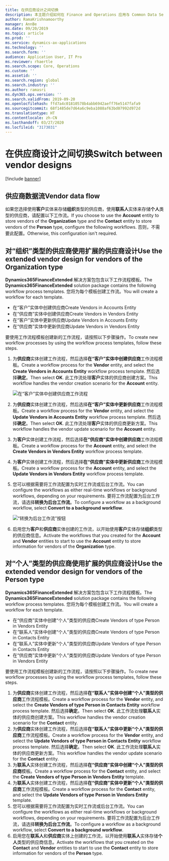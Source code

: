 ```yaml
---
title: 在供应商设计之间切换
description: 本主题介绍如何在 Finance and Operations 应用与 Common Data Service 之间切换供应商数据集成。
author: RamaKrishnamoorthy
manager: AnnBe
ms.date: 09/20/2019
ms.topic: article
ms.prod: ''
ms.service: dynamics-ax-applications
ms.technology: ''
ms.search.form: ''
audience: Application User, IT Pro
ms.reviewer: rhaertle
ms.search.scope: Core, Operations
ms.custom: ''
ms.assetid: ''
ms.search.region: global
ms.search.industry: ''
ms.author: ramasri
ms.dyn365.ops.version: ''
ms.search.validFrom: 2019-09-20
ms.openlocfilehash: ffd7a4c01810578b4abb6942aeff76e5147fafa9
ms.sourcegitcommit: 68f1485de7d64a6c9eba1088af63bd07992d972d
ms.translationtype: HT
ms.contentlocale: zh-CN
ms.lasthandoff: 03/27/2020
ms.locfileid: "3173031"
---
```

# <a name="switch-between-vendor-designs"></a><span data-ttu-id="adb35-103">在供应商设计之间切换</span><span class="sxs-lookup"><span data-stu-id="adb35-103">Switch between vendor designs</span></span>

[!include [banner](../../includes/banner.md)]



## <a name="vendor-data-flow"></a><span data-ttu-id="adb35-104">供应商数据流</span><span class="sxs-lookup"><span data-stu-id="adb35-104">Vendor data flow</span></span> 

<span data-ttu-id="adb35-105">如果您选择使用**客户**实体来存储**组织**类型的供应商，使用**联系人**实体来存储**个人**类型的供应商，请配置以下工作流。</span><span class="sxs-lookup"><span data-stu-id="adb35-105">If you choose to use the **Account** entity to store vendors of the **Organization** type and the **Contact** entity to store vendors of the **Person** type, configure the following workflows.</span></span> <span data-ttu-id="adb35-106">否则，不需要此配置。</span><span class="sxs-lookup"><span data-stu-id="adb35-106">Otherwise, this configuration isn't required.</span></span>

## <a name="use-the-extended-vendor-design-for-vendors-of-the-organization-type"></a><span data-ttu-id="adb35-107">对“组织”类型的供应商使用扩展的供应商设计</span><span class="sxs-lookup"><span data-stu-id="adb35-107">Use the extended vendor design for vendors of the Organization type</span></span>

<span data-ttu-id="adb35-108">**Dynamics365FinanceExtended** 解决方案包包含以下工作流程模板。</span><span class="sxs-lookup"><span data-stu-id="adb35-108">The **Dynamics365FinanceExtended** solution package contains the following workflow process templates.</span></span> <span data-ttu-id="adb35-109">您将为每个模板创建工作流。</span><span class="sxs-lookup"><span data-stu-id="adb35-109">You will create a workflow for each template.</span></span>

+ <span data-ttu-id="adb35-110">在“客户”实体中创建供应商</span><span class="sxs-lookup"><span data-stu-id="adb35-110">Create Vendors in Accounts Entity</span></span>
+ <span data-ttu-id="adb35-111">在“供应商”实体中创建供应商</span><span class="sxs-lookup"><span data-stu-id="adb35-111">Create Vendors in Vendors Entity</span></span>
+ <span data-ttu-id="adb35-112">在“客户”实体中更新供应商</span><span class="sxs-lookup"><span data-stu-id="adb35-112">Update Vendors in Accounts Entity</span></span>
+ <span data-ttu-id="adb35-113">在“供应商”实体中更新供应商</span><span class="sxs-lookup"><span data-stu-id="adb35-113">Update Vendors in Vendors Entity</span></span>

<span data-ttu-id="adb35-114">要使用工作流程模板创建新的工作流程，请按照以下步骤操作。</span><span class="sxs-lookup"><span data-stu-id="adb35-114">To create new workflow processes by using the workflow process templates, follow these steps.</span></span>

1. <span data-ttu-id="adb35-115">为**供应商**实体创建工作流程，然后选择**在“客户”实体中创建供应商**工作流程模板。</span><span class="sxs-lookup"><span data-stu-id="adb35-115">Create a workflow process for the **Vendor** entity, and select the **Create Vendors in Accounts Entity** workflow process template.</span></span> <span data-ttu-id="adb35-116">然后选择**确定**。</span><span class="sxs-lookup"><span data-stu-id="adb35-116">Then select **OK**.</span></span> <span data-ttu-id="adb35-117">此工作流处理**客户**实体的供应商创建方案。</span><span class="sxs-lookup"><span data-stu-id="adb35-117">This workflow handles the vendor creation scenario for the **Account** entity.</span></span>

    ![在“客户”实体中创建供应商工作流程](media/create_process.png)

2. <span data-ttu-id="adb35-119">为**供应商**实体创建工作流程，然后选择**在“客户”实体中更新供应商**工作流程模板。</span><span class="sxs-lookup"><span data-stu-id="adb35-119">Create a workflow process for the **Vendor** entity, and select the **Update Vendors in Accounts Entity** workflow process template.</span></span> <span data-ttu-id="adb35-120">然后选择**确定**。</span><span class="sxs-lookup"><span data-stu-id="adb35-120">Then select **OK**.</span></span> <span data-ttu-id="adb35-121">此工作流处理**客户**实体的供应商更新方案。</span><span class="sxs-lookup"><span data-stu-id="adb35-121">This workflow handles the vendor update scenario for the **Account** entity.</span></span>
3. <span data-ttu-id="adb35-122">为**客户**实体创建工作流程，然后选择**在“供应商”实体中创建供应商**工作流程模板。</span><span class="sxs-lookup"><span data-stu-id="adb35-122">Create a workflow process for the **Account** entity, and select the **Create Vendors in Vendors Entity** workflow process template.</span></span>
4. <span data-ttu-id="adb35-123">为**客户**实体创建工作流程，然后选择**在“供应商”实体中更新供应商**工作流程模板。</span><span class="sxs-lookup"><span data-stu-id="adb35-123">Create a workflow process for the **Account** entity, and select the **Update Vendors in Vendors Entity** workflow process template.</span></span>
5. <span data-ttu-id="adb35-124">您可以根据需要将工作流配置为实时工作流或后台工作流。</span><span class="sxs-lookup"><span data-stu-id="adb35-124">You can configure the workflows as either real-time workflows or background workflows, depending on your requirements.</span></span> <span data-ttu-id="adb35-125">要将工作流配置为后台工作流，请选择**转换为后台工作流**。</span><span class="sxs-lookup"><span data-stu-id="adb35-125">To configure a workflow as a background workflow, select **Convert to a background workflow**.</span></span>

    ![“转换为后台工作流”按钮](media/background_workflow.png)

6. <span data-ttu-id="adb35-127">启用您为**客户**和**供应商**实体创建的工作流，以开始使用**客户**实体存储**组织**类型的供应商信息。</span><span class="sxs-lookup"><span data-stu-id="adb35-127">Activate the workflows that you created for the **Account** and **Vendor** entities to start to use the **Account** entity to store information for vendors of the **Organization** type.</span></span>

## <a name="use-the-extended-vendor-design-for-vendors-of-the-person-type"></a><span data-ttu-id="adb35-128">对“个人”类型的供应商使用扩展的供应商设计</span><span class="sxs-lookup"><span data-stu-id="adb35-128">Use the extended vendor design for vendors of the Person type</span></span>

<span data-ttu-id="adb35-129">**Dynamics365FinanceExtended** 解决方案包包含以下工作流程模板。</span><span class="sxs-lookup"><span data-stu-id="adb35-129">The **Dynamics365FinanceExtended** solution package contains the following workflow process templates.</span></span> <span data-ttu-id="adb35-130">您将为每个模板创建工作流。</span><span class="sxs-lookup"><span data-stu-id="adb35-130">You will create a workflow for each template.</span></span>

+ <span data-ttu-id="adb35-131">在“供应商”实体中创建“个人”类型的供应商</span><span class="sxs-lookup"><span data-stu-id="adb35-131">Create Vendors of type Person in Vendors Entity</span></span>
+ <span data-ttu-id="adb35-132">在“联系人”实体中创建“个人”类型的供应商</span><span class="sxs-lookup"><span data-stu-id="adb35-132">Create Vendors of type Person in Contacts Entity</span></span>
+ <span data-ttu-id="adb35-133">在“联系人”实体中更新“个人”类型的供应商</span><span class="sxs-lookup"><span data-stu-id="adb35-133">Update Vendors of type Person in Contacts Entity</span></span>
+ <span data-ttu-id="adb35-134">在“供应商”实体中更新“个人”类型的供应商</span><span class="sxs-lookup"><span data-stu-id="adb35-134">Update Vendors of type Person in Vendors Entity</span></span>

<span data-ttu-id="adb35-135">要使用工作流程模板创建新的工作流程，请按照以下步骤操作。</span><span class="sxs-lookup"><span data-stu-id="adb35-135">To create new workflow processes by using the workflow process templates, follow these steps.</span></span>

1. <span data-ttu-id="adb35-136">为**供应商**实体创建工作流程，然后选择**在“联系人”实体中创建“个人”类型的供应商**工作流程模板。</span><span class="sxs-lookup"><span data-stu-id="adb35-136">Create a workflow process for the **Vendor** entity, and select the **Create Vendors of type Person in Contacts Entity** workflow process template.</span></span> <span data-ttu-id="adb35-137">然后选择**确定**。</span><span class="sxs-lookup"><span data-stu-id="adb35-137">Then select **OK**.</span></span> <span data-ttu-id="adb35-138">此工作流处理**联系人**实体的供应商创建方案。</span><span class="sxs-lookup"><span data-stu-id="adb35-138">This workflow handles the vendor creation scenario for the **Contact** entity.</span></span>
2. <span data-ttu-id="adb35-139">为**供应商**实体创建工作流程，然后选择**在“联系人”实体中更新“个人”类型的供应商**工作流程模板。</span><span class="sxs-lookup"><span data-stu-id="adb35-139">Create a workflow process for the **Vendor** entity, and select the **Update Vendors of type Person in Contacts Entity** workflow process template.</span></span> <span data-ttu-id="adb35-140">然后选择**确定**。</span><span class="sxs-lookup"><span data-stu-id="adb35-140">Then select **OK**.</span></span> <span data-ttu-id="adb35-141">此工作流处理**联系人**实体的供应商更新方案。</span><span class="sxs-lookup"><span data-stu-id="adb35-141">This workflow handles the vendor update scenario for the **Contact** entity.</span></span>
3. <span data-ttu-id="adb35-142">为**联系人**实体创建工作流程，然后选择**在“供应商”实体中创建“个人”类型的供应商**模板。</span><span class="sxs-lookup"><span data-stu-id="adb35-142">Create a workflow process for the **Contact** entity, and select the **Create Vendors of type Person in Vendors Entity** template.</span></span>
4. <span data-ttu-id="adb35-143">为**联系人**实体创建工作流程，然后选择**在“供应商”实体中更新“个人”类型的供应商**工作流程模板。</span><span class="sxs-lookup"><span data-stu-id="adb35-143">Create a workflow process for the **Contact** entity, and select the **Update Vendors of type Person in Vendors Entity** template.</span></span>
5. <span data-ttu-id="adb35-144">您可以根据需要将工作流配置为实时工作流或后台工作流。</span><span class="sxs-lookup"><span data-stu-id="adb35-144">You can configure the workflows as either real-time workflows or background workflows, depending on your requirements.</span></span> <span data-ttu-id="adb35-145">要将工作流配置为后台工作流，请选择**转换为后台工作流**。</span><span class="sxs-lookup"><span data-stu-id="adb35-145">To configure a workflow as a background workflow, select **Convert to a background workflow**.</span></span>
6. <span data-ttu-id="adb35-146">启用您在**联系人**和**供应商**实体上创建的工作流，以开始使用**联系人**实体存储**个人**类型的供应商信息。</span><span class="sxs-lookup"><span data-stu-id="adb35-146">Activate the workflows that you created on the **Contact** and **Vendor** entities to start to use the **Contact** entity to store information for vendors of the **Person** type.</span></span>
